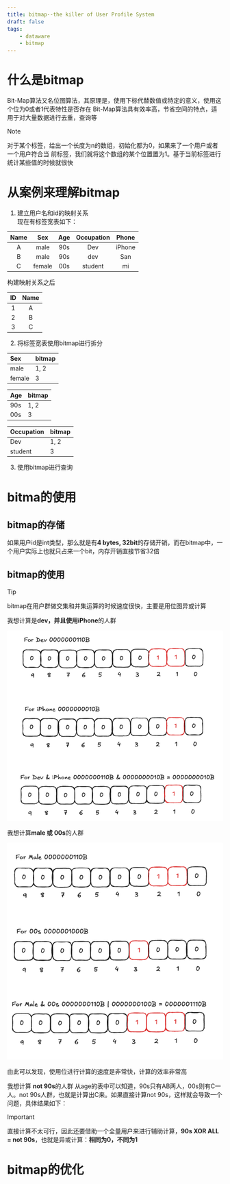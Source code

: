 ```yaml
---
title: bitmap--the killer of User Profile System
draft: false
tags:
    - dataware
    - bitmap
---
```

# 什么是bitmap

Bit-Map算法又名位图算法，其原理是，使用下标代替数值或特定的意义，使用这个位为0或者1代表特性是否存在
Bit-Map算法具有效率高，节省空间的特点，适用于对大量数据进行去重，查询等

> [!NOTE]
> 对于某个标签，给出一个长度为n的数组，初始化都为0，如果来了一个用户或者一个用户符合当
> 前标签，我们就将这个数组的某个位置置为1。基于当前标签进行统计某些值的时候就很快

# 从案例来理解bitmap

1. 建立用户名和id的映射关系  
  现在有标签宽表如下：

|Name|Sex|Age|Occupation|Phone|
|:---:|:---:|:---:|:---:|:---:|
|A|male|90s|Dev|iPhone|
|B|male|90s|dev|San|
|C|female|00s|student|mi|

  构建映射关系之后

|ID|Name|
|:---:|:---:|
|1|A|
|2|B|
|3|C|

2. 将标签宽表使用bitmap进行拆分  

|Sex|bitmap|
|:---|:---|
|male|1, 2|
|female|3|

|Age|bitmap|
|:---|:---|
|90s|1, 2|
|00s|3|

|Occupation|bitmap|
|:---|:---|
|Dev|1, 2|
|student|3|

3. 使用bitmap进行查询

# bitma的使用

## bitmap的存储
如果用户id是int类型，那么就是有**4 bytes, 32bit**的存储开销，而在bitmap中，一个用户实际上也就只占来一个bit，内存开销直接节省32倍

## bitmap的使用

> [!TIP]
> bitmap在用户群做交集和并集运算的时候速度很快，主要是用位图异或计算


我想计算是**dev，并且使用iPhone**的人群

![people_and_cal](./img/people_and_cal.png)

我想计算**male 或 00s**的人群

![male_or_00s](./img/male_or_00s.png)

由此可以发现，使用位进行计算的速度是非常快，计算的效率非常高

我想计算 **not 90s**的人群
从age的表中可以知道，90s只有AB两人，00s则有C一人。not 90s人群，也就是计算出C来。如果直接计算not 90s，这样就会导致一个问题，具体结果如下：


> [!IMPORTANT]
> 直接计算不太可行，因此还要借助一个全量用户来进行辅助计算，**90s XOR ALL = not 90s**，也就是异或计算：**相同为0，不同为1**

# bitmap的优化

